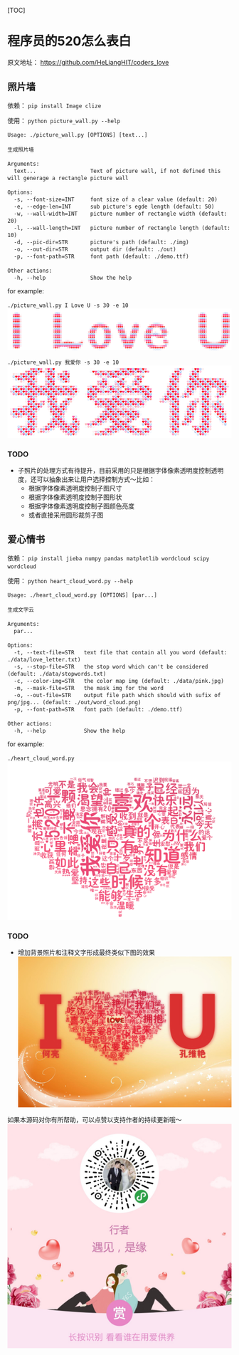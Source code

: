 [TOC]

# 程序员的520怎么表白
原文地址： https://github.com/HeLiangHIT/coders_love

## 照片墙
依赖：
`pip install Image clize`

使用：
`python picture_wall.py --help`
```
Usage: ./picture_wall.py [OPTIONS] [text...]

生成照片墙

Arguments:
  text...                 Text of picture wall, if not defined this will generage a rectangle picture wall

Options:
  -s, --font-size=INT     font size of a clear value (default: 20)
  -e, --edge-len=INT      sub picture's egde length (default: 50)
  -w, --wall-width=INT    picture number of rectangle width (default: 20)
  -l, --wall-length=INT   picture number of rectangle length (default: 10)
  -d, --pic-dir=STR       picture's path (default: ./img)
  -o, --out-dir=STR       output dir (default: ./out)
  -p, --font-path=STR     font path (default: ./demo.ttf)

Other actions:
  -h, --help              Show the help
```
for example:

`./picture_wall.py I Love U -s 30 -e 10`
![./out/I_LOVE_U.png](./out/I_LOVE_U.png)

`./picture_wall.py 我爱你 -s 30 -e 10`
![./out/我爱你.png](./out/我爱你.png)

### TODO
+ 子照片的处理方式有待提升，目前采用的只是根据字体像素透明度控制透明度，还可以抽象出来让用户选择控制方式～比如：
    * 根据字体像素透明度控制子图尺寸
    * 根据字体像素透明度控制子图形状
    * 根据字体像素透明度控制子图颜色亮度
    * 或者直接采用圆形裁剪子图

## 爱心情书
依赖：
`pip install jieba numpy pandas matplotlib wordcloud scipy wordcloud`

使用：
`python heart_cloud_word.py --help`
```
Usage: ./heart_cloud_word.py [OPTIONS] [par...]

生成文字云

Arguments:
  par...

Options:
  -t, --text-file=STR   text file that contain all you word (default: ./data/love_letter.txt)
  -s, --stop-file=STR   the stop word which can't be considered (default: ./data/stopwords.txt)
  -c, --color-img=STR   the color map img (default: ./data/pink.jpg)
  -m, --mask-file=STR   the mask img for the word
  -o, --out-file=STR    output file path which should with sufix of png/jpg... (default: ./out/word_cloud.png)
  -p, --font-path=STR   font path (default: ./demo.ttf)

Other actions:
  -h, --help            Show the help
```
for example:

`./heart_cloud_word.py`
![./out/word_cloud.png](./out/word_cloud.png)

### TODO
+ 增加背景照片和注释文字形成最终类似下图的效果
![./data/demo.jpg](./data/demo.jpg)


如果本源码对你有所帮助，可以点赞以支持作者的持续更新哦～
![./URgood.jpg](./URgood.jpg)




